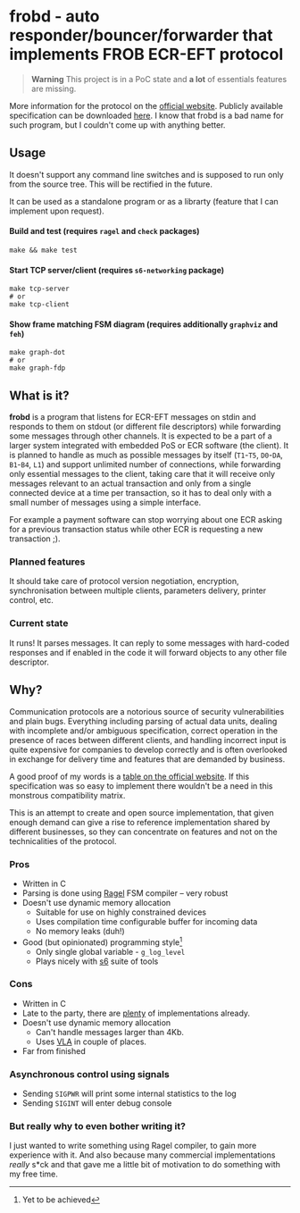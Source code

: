 # frobd - auto responder/bouncer/forwarder that implements FROB ECR-EFT protocol

> **Warning**
> This project is in a PoC state and __a lot__ of essentials features are missing.

More information for the protocol on the [official website][b]. Publicly
available specification can be downloaded [here][c]. I know that frobd is a bad
name for such program, but I couldn't come up with anything better.

## Usage

It doesn't support any command line switches and is supposed to run only from
the source tree. This will be rectified in the future.

It can be used as a standalone program or as a librarty (feature that I can
implement upon request).

#### Build and test (requires `ragel` and `check` packages)

```shell
make && make test
```

#### Start TCP server/client (requires `s6-networking` package)

```shell
make tcp-server
# or
make tcp-client
```

#### Show frame matching FSM diagram (requires additionally `graphviz` and `feh`)

```shell
make graph-dot
# or
make graph-fdp
```

## What is it?

__frobd__ is a program that listens for ECR-EFT messages on stdin and responds
to them on stdout (or different file descriptors) while forwarding some messages
through other channels. It is expected to be a part of a larger system
integrated with embedded PoS or ECR software (the client). It is planned to
handle as much as possible messages by itself (`T1`-`T5`, `D0`-`DA`, `B1`-`B4`,
`L1`) and support unlimited number of connections, while forwarding only
essential messages to the client, taking care that it will receive only messages
relevant to an actual transaction and only from a single connected device at a
time per transaction, so it has to deal only with a small number of messages
using a simple interface.

For example a payment software can stop worrying about one ECR asking for a
previous transaction status while other ECR is requesting a new transaction ;).

### Planned features

It should take care of protocol version negotiation, encryption, synchronisation
between multiple clients, parameters delivery, printer control, etc.

### Current state

It runs! It parses messages. It can reply to some messages with hard-coded
responses and if enabled in the code it will forward objects to any other file
descriptor.

## Why?

Communication protocols are a notorious source of security vulnerabilities and
plain bugs. Everything including parsing of actual data units, dealing with
incomplete and/or ambiguous specification, correct operation in the presence of
races between different clients, and handling incorrect input is quite expensive
for companies to develop correctly and is often overlooked in exchange for
delivery time and features that are demanded by business.

A good proof of my words is a [table on the official website][e]. If this
specification was so easy to implement there wouldn't be a need in this
monstrous compatibility matrix.

This is an attempt to create and open source implementation, that given enough
demand can give a rise to reference implementation shared by different
businesses, so they can concentrate on features and not on the technicalities
of the protocol.

### Pros

  * Written in C
  * Parsing is done using [Ragel][d] FSM compiler – very robust
  * Doesn't use dynamic memory allocation
      * Suitable for use on highly constrained devices
      * Uses compilation time configurable buffer for incoming data
      * No memory leaks (duh!)
  * Good (but opinionated) programming style[^1]
      * Only single global variable - `g_log_level`
      * Plays nicely with [s6][f] suite of tools

### Cons

  * Written in C
  * Late to the party, there are [plenty][a] of implementations already.
  * Doesn't use dynamic memory allocation
      * Can't handle messages larger than 4Kb.
      * Uses [VLA][g] in couple of places.
  * Far from finished

### Asynchronous control using signals

  * Sending `SIGPWR` will print some internal statistics to the log
  * Sending `SIGINT` will enter debug console

### But really why to even bother writing it?

I just wanted to write something using Ragel compiler, to gain more experience
with it. And also because many commercial implementations _really_ s*ck and that
gave me a little bit of motivation to do something with my free time.

[a]: https://docs.google.com/spreadsheets/d/e/2PACX-1vRiI60ObK9intEg0UeKCH4VsrhnbugVFbIsJbklCG4XqIVjvR3YCbW9a07BpVjrbw/pubhtml/sheet?gid=832359086
[b]: https://frob.pl/protokol-ecr-eft/
[c]: https://archiwum_mpit.bip.gov.pl/kasy-on-line/kasy-on-line.html
[d]: http://www.colm.net/open-source/ragel/
[e]: https://frob.pl/protokol-ecr-eft/#ECREFT
[f]: https://skarnet.org/software/s6/
[g]: https://en.cppreference.com/w/c/language/array#Variable-length_arrays

[^1]: Yet to be achieved
